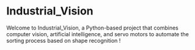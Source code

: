 # Industrial_Vision
Welcome to Industrial_Vision, a Python-based project that combines computer vision,  artificial intelligence, and servo motors to automate the sorting process  based on shape recognition !
